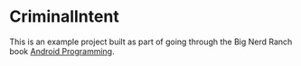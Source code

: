 # CriminalIntent

This is an example project built as part of going through the Big Nerd Ranch book [Android Programming](https://www.amazon.com/Android-Programming-Ranch-Guide-Guides/dp/0134706056/ref=sr_1_1).
